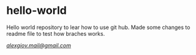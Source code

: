 # hello-world
Hello world repository to lear how to use git hub.
Made some changes to readme file to test how braches works.

*alexgiov.mail@gmail.com*
